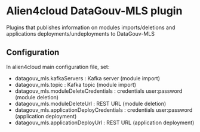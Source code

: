# Alien4cloud DataGouv-MLS plugin

Plugins that publishes information on modules imports/deletions and applications deployments/undeployments to DataGouv-MLS

## Configuration
In alien4cloud main configuration file, set:

- datagouv_mls.kafkaServers : Kafka server (module import)
- datagouv_mls.topic : Kafka topic (module import)
- datagouv_mls.moduleDeleteCredentials : credentials user:password (module deletion)
- datagouv_mls.moduleDeleteUrl : REST URL (module deletion)
- datagouv_mls.applicationDeployCredentials : credentials user:password (application deployment)
- datagouv_mls.applicationDeployUrl : REST URL (application deployment)
